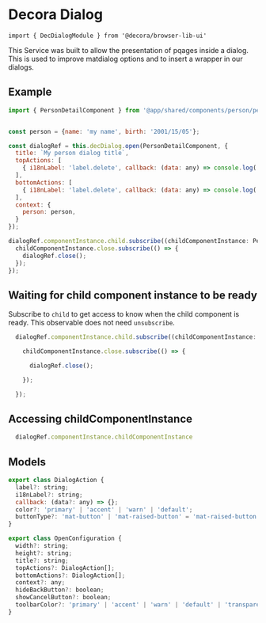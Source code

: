# Decora Dialog

`import { DecDialogModule } from '@decora/browser-lib-ui'`

This Service  was built to allow the presentation of pqages inside a dialog. This is used to improve matdialog options and to insert a wrapper in our dialogs.

## Example

```javascript
import { PersonDetailComponent } from '@app/shared/components/person/person-detail.component';


const person = {name: 'my name', birth: '2001/15/05'};

const dialogRef = this.decDialog.open(PersonDetailComponent, {
  title: `My person dialog title`,
  topActions: [
    { i18nLabel: 'label.delete', callback: (data: any) => console.log('DELETED', data)}
  ],
  bottomActions: [
    { i18nLabel: 'label.delete', callback: (data: any) => console.log('DELETED', data), color: 'primary', buttonType: 'mat-button'}
  ],
  context: {
    person: person,
  }
});

dialogRef.componentInstance.child.subscribe((childComponentInstance: PersonDetailComponent) => {
  childComponentInstance.close.subscribe(() => {
    dialogRef.close();
  });
});

```

## Waiting for child component instance to be ready

Subscribe to `child` to get access to know when the child component is ready. This observable does not need `unsubscribe`.

```javascript
  dialogRef.componentInstance.child.subscribe((childComponentInstance: PersonDetailComponent) => {

    childComponentInstance.close.subscribe(() => {

      dialogRef.close();

    });

  });

```


## Accessing childComponentInstance

```javascript
  dialogRef.componentInstance.childComponentInstance
```

## Models

```javascript
export class DialogAction {
  label?: string;
  i18nLabel?: string;
  callback: (data?: any) => {};
  color?: 'primary' | 'accent' | 'warn' | 'default';
  buttonType?: 'mat-button' | 'mat-raised-button' = 'mat-raised-button';
}

export class OpenConfiguration {
  width?: string;
  height?: string;
  title?: string;
  topActions?: DialogAction[];
  bottomActions?: DialogAction[];
  context?: any;
  hideBackButton?: boolean;
  showCancelButton?: boolean;
  toolbarColor?: 'primary' | 'accent' | 'warn' | 'default' | 'transparent' = 'transparent';
}
```
